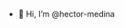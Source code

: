 - 👋 Hi, I’m @hector-medina

<!---
hector-medina-lahuerta/hector-medina-lahuerta is a ✨ special ✨ repository because its `README.md` (this file) appears on your GitHub profile.
You can click the Preview link to take a look at your changes.
--->
